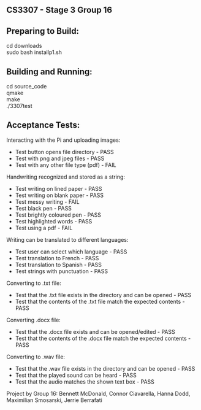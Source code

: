 ## CS3307 - Stage 3 Group 16

## Preparing to Build:

cd downloads    
sudo bash installp1.sh      

## Building and Running:

cd source_code   
qmake     
make      
./3307test   


## Acceptance Tests:
Interacting with the Pi and uploading images:
* Test button opens file directory - PASS
* Test with png and jpeg files - PASS
* Test with any other file type (pdf) - FAIL

Handwriting recognized and stored as a string:
* Test writing on lined paper - PASS
* Test writing on blank paper - PASS
* Test messy writing - FAIL
* Test black pen - PASS
* Test brightly coloured pen - PASS
* Test highlighted words - PASS
* Test using a pdf - FAIL

Writing can be translated to different languages:
* Test user can select which language - PASS
* Test translation to French - PASS
* Test translation to Spanish - PASS
* Test strings with punctuation - PASS

Converting to .txt file:
* Test that the .txt file exists in the directory and can be opened - PASS
* Test that the contents of the .txt file match the expected contents - PASS

Converting .docx file:
* Test that the .docx file exists and can be opened/edited - PASS
* Test that the contents of the .docx file match the expected contents - PASS

Converting to .wav file:
* Test that the .wav file exists in the directory and can be opened - PASS
* Test that the played sound can be heard - PASS
* Test that the audio matches the shown text box - PASS


Project by Group 16: Bennett McDonald, Connor Ciavarella, Hanna Dodd, Maximilian Smosarski, Jerrie Berrafati
